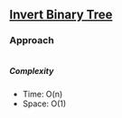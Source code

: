 ## [Invert Binary Tree](https://leetcode.com/problems/invert-binary-tree/)

### Approach

```js


```

##### Complexity

- Time: O(n)
- Space: O(1)

